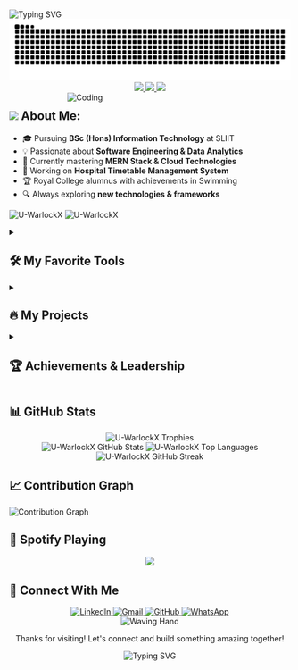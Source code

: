 # <div align="center">
  <img src="https://readme-typing-svg.herokuapp.com?font=Fira+Code&weight=700&size=40&pause=500&color=8F48FC&center=true&vCenter=true&random=false&width=750&height=80&lines=Hey+There!+%F0%9F%91%8B;I'm+Uvindu+Hewage!;Software+Engineering+Student!;MERN+Stack+Developer!;Data+Analytics+Enthusiast!" alt="Typing SVG" />
</div>

<div align="center">
  <img src="https://raw.githubusercontent.com/platane/snk/output/github-contribution-grid-snake-dark.svg" alt="snake animation" />
</div>

<div align="center">
  <a href="https://www.linkedin.com/in/uvindu-udakara-magedara-hewage/">
    <img height="50" src="https://img.shields.io/badge/LinkedIn-0077B5?style=for-the-badge&logo=linkedin&logoColor=white"/>
  </a>
  <a href="mailto:hewageuvindu@gmail.com">
    <img height="50" src="https://img.shields.io/badge/Gmail-D14836?style=for-the-badge&logo=gmail&logoColor=white"/>
  </a>
  <a href="https://github.com/U-WarlockX">
    <img height="50" src="https://img.shields.io/badge/GitHub-100000?style=for-the-badge&logo=github&logoColor=white"/>
  </a>
</div>

<img align="right" alt="Coding" width="400" src="https://media.tenor.com/rePDfDWO3XoAAAAd/hacking.gif">

## <img src="https://media.giphy.com/media/WUlplcMpOCEmTGBtBW/giphy.gif" width="40"> **About Me:**

- 🎓 Pursuing **BSc (Hons) Information Technology** at SLIIT
- 💡 Passionate about **Software Engineering & Data Analytics**
- 🌱 Currently mastering **MERN Stack & Cloud Technologies**
- 🚀 Working on **Hospital Timetable Management System**
- 🏆 Royal College alumnus with achievements in Swimming
- 🔍 Always exploring **new technologies & frameworks**

<p align="left">
  <img src="https://komarev.com/ghpvc/?username=U-WarlockX&label=Profile%20views&color=blueviolet&style=for-the-badge" alt="U-WarlockX" />
  <img src="https://img.shields.io/github/followers/U-WarlockX?label=Followers&style=for-the-badge&color=blueviolet" alt="U-WarlockX" />
</p>

<details>
  <summary><h2>🛠️ My Favorite Tools</h2></summary>
  
  <h3>👨‍💻 Programming & Markup Languages</h3>
  <p>
    <img alt="Java" src="https://img.shields.io/badge/Java-007396.svg?logo=java&logoColor=white&style=for-the-badge">
    <img alt="JavaScript" src="https://img.shields.io/badge/JavaScript-F7DF1E.svg?logo=javascript&logoColor=black&style=for-the-badge">
    <img alt="PHP" src="https://img.shields.io/badge/PHP-777BB4.svg?logo=php&logoColor=white&style=for-the-badge">
    <img alt="Python" src="https://img.shields.io/badge/Python-3776AB.svg?logo=python&logoColor=white&style=for-the-badge">
    <img alt="Kotlin" src="https://img.shields.io/badge/Kotlin-0095D5.svg?logo=kotlin&logoColor=white&style=for-the-badge">
    <img alt="SQL" src="https://img.shields.io/badge/SQL-025E8C.svg?logo=database&logoColor=white&style=for-the-badge">
    <img alt="R" src="https://img.shields.io/badge/R-276DC3.svg?logo=r&logoColor=white&style=for-the-badge">
    <img alt="HTML" src="https://img.shields.io/badge/HTML-E34F26.svg?logo=html5&logoColor=white&style=for-the-badge">
    <img alt="CSS" src="https://img.shields.io/badge/CSS-1572B6.svg?logo=css3&logoColor=white&style=for-the-badge">
  </p>

  <h3>🧰 Frameworks & Libraries</h3>
  <p>
    <img alt="React" src="https://img.shields.io/badge/React-20232a.svg?logo=react&logoColor=%2361DAFB&style=for-the-badge">
    <img alt="Node.js" src="https://img.shields.io/badge/Node.js-43853D.svg?logo=node.js&logoColor=white&style=for-the-badge">
    <img alt="Express.js" src="https://img.shields.io/badge/Express.js-404d59.svg?logo=express&logoColor=white&style=for-the-badge">
    <img alt="Redux" src="https://img.shields.io/badge/Redux-593D88?style=for-the-badge&logo=redux&logoColor=white">
    <img alt="TailwindCSS" src="https://img.shields.io/badge/Tailwind_CSS-38B2AC?style=for-the-badge&logo=tailwind-css&logoColor=white">
    <img alt="Bootstrap" src="https://img.shields.io/badge/Bootstrap-7952B3.svg?logo=bootstrap&logoColor=white&style=for-the-badge">
    <img alt="Material UI" src="https://img.shields.io/badge/Material--UI-0081CB?style=for-the-badge&logo=material-ui&logoColor=white">
  </p>

  <h3>🗄️ Databases & Cloud Hosting</h3>
  <p>
    <img alt="MongoDB" src="https://img.shields.io/badge/MongoDB-4ea94b.svg?logo=mongodb&logoColor=white&style=for-the-badge">
    <img alt="MySQL" src="https://img.shields.io/badge/MySQL-00f.svg?logo=mysql&logoColor=white&style=for-the-badge">
    <img alt="Firebase" src="https://img.shields.io/badge/Firebase-039BE5?style=for-the-badge&logo=Firebase&logoColor=white">
    <img alt="GitHub Pages" src="https://img.shields.io/badge/GitHub%20Pages-327FC7.svg?logo=github&logoColor=white&style=for-the-badge">
  </p>

  <h3>💻 Software & Tools</h3>
  <p>
    <img alt="Git" src="https://img.shields.io/badge/Git-F05033.svg?logo=git&logoColor=white&style=for-the-badge">
    <img alt="VS Code" src="https://img.shields.io/badge/Visual%20Studio%20Code-0078d7.svg?logo=visual-studio-code&logoColor=white&style=for-the-badge">
    <img alt="Postman" src="https://img.shields.io/badge/Postman-FF6C37?style=for-the-badge&logo=postman&logoColor=white">
    <img alt="Figma" src="https://img.shields.io/badge/Figma-F24E1E?style=for-the-badge&logo=figma&logoColor=white">
    <img alt="GitHub Desktop" src="https://img.shields.io/badge/GitHub%20Desktop-8034A9.svg?logo=github&logoColor=white&style=for-the-badge">
  </p>
</details>

<details>
  <summary><h2>🔥 My Projects</h2></summary>

  <p align="left">
    <a href="https://github.com/U-WarlockX/TinkerbellVehicleRental">
      <img src="https://github-readme-stats.vercel.app/api/pin/?username=U-WarlockX&repo=TinkerbellVehicleRental&theme=radical" alt="TinkerbellVehicleRental">
    </a>
    <a href="https://github.com/U-WarlockX/SustainableCommunityManagement">
      <img src="https://github-readme-stats.vercel.app/api/pin/?username=U-WarlockX&repo=SustainableCommunityManagement&theme=radical" alt="SustainableCommunityManagement">
    </a>
    <a href="https://github.com/U-WarlockX/Hospital-Timetable-Management">
      <img src="https://github-readme-stats.vercel.app/api/pin/?username=U-WarlockX&repo=Hospital-Timetable-Management&theme=radical" alt="Hospital-Timetable-Management">
    </a>
  </p>

  <h3>✨ Project Highlights</h3>
  
  <table>
    <tr>
      <td>
        <b>🚗 Tinkerbell Vehicle Rental System</b><br>
        A comprehensive car rental management system with user authentication, booking management, and availability tracking.<br>
        <b>Tech Stack:</b> PHP, JavaScript, HTML, CSS, MySQL
      </td>
      <td>
        <b>🌳 Sustainable Community Management System</b><br>
        Platform for community collaboration and sustainable resource management with real-time updates.<br>
        <b>Tech Stack:</b> MongoDB, Express.js, React.js, Node.js, Firebase, Tailwind CSS, Redux
      </td>
    </tr>
    <tr>
      <td>
        <b>🏥 Hospital Timetable Management System</b> (Ongoing)<br>
        System to streamline scheduling and improve resource allocation in hospital settings.<br>
        <b>Tech Stack:</b> Node.js, React.js, MongoDB, Redux, Firebase
      </td>
      <td>
        <b>🚀 More Coming Soon!</b><br>
        Always working on new and exciting projects to expand my skills and create impactful solutions.<br>
        <b>Tech Stack:</b> Exploring new technologies and frameworks
      </td>
    </tr>
  </table>
</details>

<details>
  <summary><h2>🏆 Achievements & Leadership</h2></summary>

  <table>
    <tr>
      <td width="50%">
        <h3>Sports Achievements</h3>
        <ul>
          <li>🏊‍♂️ <b>First Place</b> - U/17 50m Back Stroke, Royal College Inter House Aquatic Meet (2017)</li>
          <li>🏊‍♂️ <b>First Place</b> - U/17 50m Breast Stroke, Royal College Inter House Aquatic Meet (2017)</li>
        </ul>
      </td>
      <td width="50%">
        <h3>Leadership Roles</h3>
        <ul>
          <li>🏕️ <b>Assistant Instructor</b> - Gold Troop, 42nd Colombo Scout Group (2017)</li>
          <li>🧭 <b>Assistant Patrol Leader</b> - Hawks Patrol, Gold Troop, 42nd Colombo Scout Group</li>
        </ul>
      </td>
    </tr>
    <tr>
      <td>
        <h3>Scout Activities</h3>
        <ul>
          <li>🏆 <b>Champions (Hawks Patrol)</b> - 27th Lt. Col. M.K.J. Cantlay Challenge Shield (2016)</li>
          <li>🏕️ <b>Participant</b> - 49th & 51st Colombo Camporee, Colombo Centenary International Scout Jamboree, 9th National Jamboree</li>
        </ul>
      </td>
      <td>
        <h3>Education</h3>
        <ul>
          <li>🎓 <b>BSc (Hons) Information Technology</b> - SLIIT (2022-Present)</li>
          <li>📚 <b>GCE Advanced Level - Physical Science</b> - Royal College Colombo-07 (Results: 1C & 2S)</li>
        </ul>
      </td>
    </tr>
  </table>
</details>

## 📊 GitHub Stats

<div align="center">
  <img src="https://github-profile-trophy.vercel.app/?username=U-WarlockX&theme=radical&no-frame=true&no-bg=false&margin-w=4&row=1" alt="U-WarlockX Trophies" />
</div>

<div align="center">
  <img height="180em" src="https://github-readme-stats.vercel.app/api?username=U-WarlockX&show_icons=true&count_private=true&include_all_commits=true&theme=radical" alt="U-WarlockX GitHub Stats" />
  <img height="180em" src="https://github-readme-stats.vercel.app/api/top-langs/?username=U-WarlockX&layout=compact&langs_count=8&theme=radical" alt="U-WarlockX Top Languages" />
</div>

<div align="center">
  <img height="180em" src="https://github-readme-streak-stats.herokuapp.com/?user=U-WarlockX&theme=radical&hide_border=false" alt="U-WarlockX GitHub Streak" />
</div>

## 📈 Contribution Graph

<img src="https://github-readme-activity-graph.vercel.app/graph?username=U-WarlockX&bg_color=141321&color=fe428e&line=f8d847&point=fe428e&area=true&hide_border=true" alt="Contribution Graph" />

## 🎵 Spotify Playing

<div align="center">
  <img src="https://spotify-github-profile.vercel.app/api/view?uid=31k53kp6hiqnuvae4fatmxs6ngbu&cover_image=true&theme=natemoo-re&show_offline=false&background_color=141321&interchange=true&bar_color=53b14f&bar_color_cover=false" />
</div>

## 🤙 Connect With Me

<div align="center">
  <a href="https://www.linkedin.com/in/uvindu-udakara-magedara-hewage/">
    <img src="https://img.shields.io/badge/LinkedIn-0077B5?style=for-the-badge&logo=linkedin&logoColor=white" alt="LinkedIn" />
  </a>
  <a href="mailto:hewageuvindu@gmail.com">
    <img src="https://img.shields.io/badge/Gmail-D14836?style=for-the-badge&logo=gmail&logoColor=white" alt="Gmail" />
  </a>
  <a href="https://github.com/U-WarlockX">
    <img src="https://img.shields.io/badge/GitHub-100000?style=for-the-badge&logo=github&logoColor=white" alt="GitHub" />
  </a>
  <a href="https://wa.me/94719456781">
    <img src="https://img.shields.io/badge/WhatsApp-25D366?style=for-the-badge&logo=whatsapp&logoColor=white" alt="WhatsApp" />
  </a>
</div>

<div align="center">
  <img src="https://raw.githubusercontent.com/Tarikul-Islam-Anik/Animated-Fluent-Emojis/master/Emojis/Hand%20gestures/Waving%20Hand.png" alt="Waving Hand" width="150" />
  <p>Thanks for visiting! Let's connect and build something amazing together!</p>
  <img src="https://readme-typing-svg.herokuapp.com?font=Fira+Code&weight=500&size=18&pause=1000&color=8F48FC&center=true&vCenter=true&random=false&width=435&lines=Have+a+great+day!;Happy+coding!" alt="Typing SVG" />
</div>
